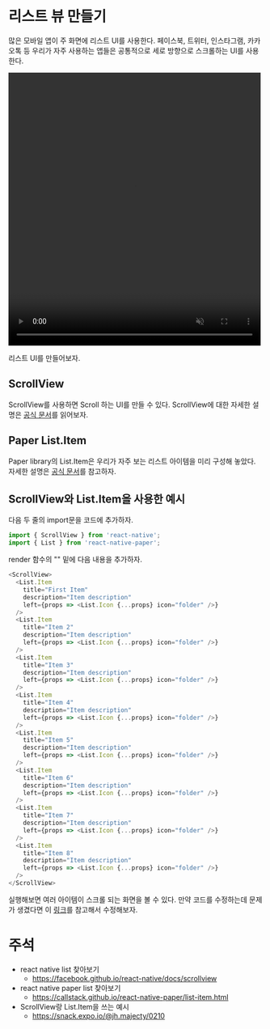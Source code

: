 # 리스트 뷰 만들기

많은 모바일 앱이 주 화면에 리스트 UI를 사용한다.
페이스북, 트위터, 인스타그램, 카카오톡 등 우리가 자주 사용하는 앱들은
공통적으로 세로 방향으로 스크롤하는 UI를 사용한다.

<video width="99%" height="540" autoplay loop muted>
    <source src="./3-twitter-list.mp4" type="video/mp4">
</video>

리스트 UI를 만들어보자.

## ScrollView

ScrollView를 사용하면 Scroll 하는 UI를 만들 수 있다. ScrollView에 대한 자세한 설명은 [공식 문서](https://facebook.github.io/react-native/docs/scrollview)를 읽어보자.

## Paper List.Item

Paper library의 List.Item은 우리가 자주 보는 리스트 아이템을 미리 구성해 놓았다. 자세한 설명은 [공식 문서](https://callstack.github.io/react-native-paper/list-item.html)를 참고하자.

## ScrollView와 List.Item을 사용한 예시

다음 두 줄의 import문을 코드에 추가하자.

```js
import { ScrollView } from 'react-native';
import { List } from 'react-native-paper';
```

render 함수의 "</Card>" 밑에 다음 내용을 추가하자.

```js
<ScrollView>
  <List.Item
    title="First Item"
    description="Item description"
    left={props => <List.Icon {...props} icon="folder" />}
  />
  <List.Item
    title="Item 2"
    description="Item description"
    left={props => <List.Icon {...props} icon="folder" />}
  />
  <List.Item
    title="Item 3"
    description="Item description"
    left={props => <List.Icon {...props} icon="folder" />}
  />
  <List.Item
    title="Item 4"
    description="Item description"
    left={props => <List.Icon {...props} icon="folder" />}
  />
  <List.Item
    title="Item 5"
    description="Item description"
    left={props => <List.Icon {...props} icon="folder" />}
  />
  <List.Item
    title="Item 6"
    description="Item description"
    left={props => <List.Icon {...props} icon="folder" />}
  />
  <List.Item
    title="Item 7"
    description="Item description"
    left={props => <List.Icon {...props} icon="folder" />}
  />
  <List.Item
    title="Item 8"
    description="Item description"
    left={props => <List.Icon {...props} icon="folder" />}
  />
</ScrollView>
```

실행해보면 여러 아이템이 스크롤 되는 화면을 볼 수 있다.
만약 코드를 수정하는데 문제가 생겼다면 이 [링크](https://snack.expo.io/@jh.majecty/0210-scrollview-listitem)를 참고해서 수정해보자.



# 주석

- react native list 찾아보기
  - https://facebook.github.io/react-native/docs/scrollview
- react native paper list 찾아보기
  - https://callstack.github.io/react-native-paper/list-item.html
- ScrollView랑 List.Item을 쓰는 예시
  - https://snack.expo.io/@jh.majecty/0210
